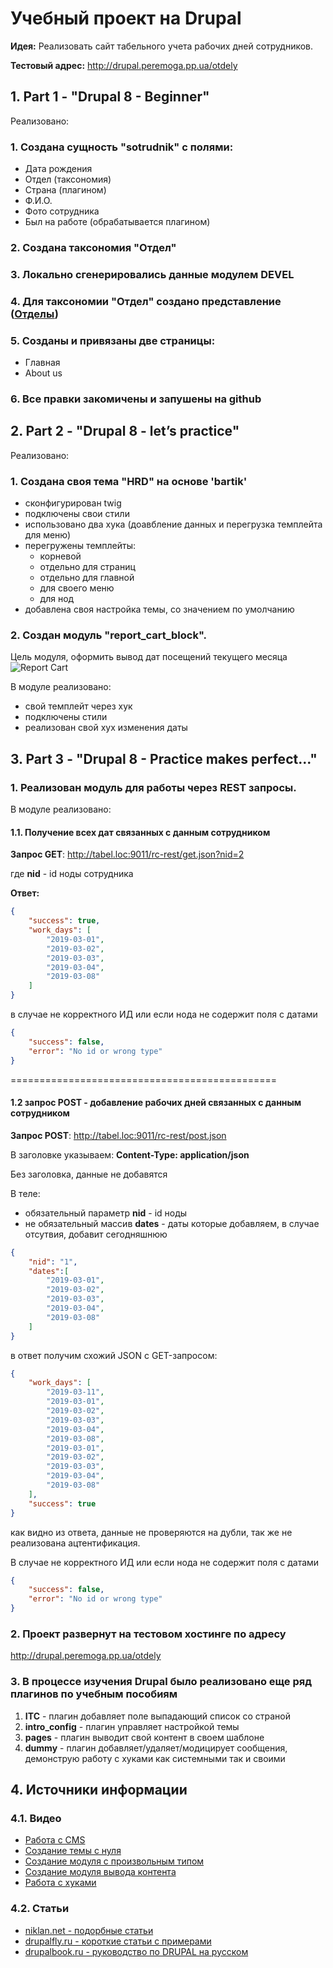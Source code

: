 # Учебный проект на Drupal
__Идея:__ Реализовать сайт табельного учета рабочих дней сотрудников.

__Тестовый адрес:__ http://drupal.peremoga.pp.ua/otdely

## 1. Part 1 - "Drupal 8 - Beginner"

Реализовано:
### 1. Создана сущность **"sotrudnik"** с полями:
  - Дата рождения
  - Отдел (таксономия)
  - Страна (плагином)
  - Ф.И.О.
  - Фото сотрудника
  - Был на работе (обрабатывается плагином)
### 2. Создана таксономия **"Отдел"**
### 3. Локально cгенерировались данные модулем DEVEL
### 4. Для таксономии  **"Отдел"** создано представление  ([Отделы](http://drupal.peremoga.pp.ua/otdely))
### 5. Созданы и привязаны две страницы:
  - Главная
  - About us
### 6. Все правки закомичены и запушены на github


## 2. Part 2 - "Drupal 8 - let’s practice"

Реализовано:
### 1. Создана своя тема **"HRD"**  на основе **'bartik'**
  - cконфигурирован twig
  - подключены свои стили
  - использовано два хука (доавбление данных и перегрузка темплейта для меню)
  - перегружены темплейты:
    - корневой
    - отдельно для страниц
    - отдельно для главной
    - для своего меню
    - для нод
  - добавлена своя настройка темы, со значением по умолчанию
  
### 2. Создан модуль **"report_cart_block"**. 

Цель модуля, оформить вывод дат посещений текущего месяца
![Report Cart](https://image.prntscr.com/image/ISQz3vIrSCSW9_3waClYkQ.png)
    
В модуле реализовано:
  - свой темплейт через хук
  - подключены стили 
  - реализован свой хух изменения даты
  

## 3. Part 3 - "Drupal 8 - Practice makes perfect..."

### 1. Реализован модуль для работы через REST запросы.

В модуле реализовано:
####   1.1. Получение всех дат связанных с данным сотрудником
  
  __Запрос GET__:  http://tabel.loc:9011/rc-rest/get.json?nid=2
  
  где **nid** - id ноды сотрудника
  
  __Ответ:__
```json
{
    "success": true,
    "work_days": [
        "2019-03-01",
        "2019-03-02",
        "2019-03-03",
        "2019-03-04",
        "2019-03-08"
    ]
}
```
  
  в случае не корректного ИД или если нода не содержит поля с датами
```json
{
    "success": false,
    "error": "No id or wrong type"
}
```
==============================================

####   1.2 запрос POST - добавление рабочих дней связанных с данным сотрудником
  
  __Запрос POST__:  http://tabel.loc:9011/rc-rest/post.json
  
  В заголовке указываем: **Content-Type: application/json** 
  
  Без заголовка, данные не добавятся
  
  В теле:
  - обязательный параметр **nid** - id ноды
  - не обязательный массив **dates** - даты которые добавляем, в случае отсутвия, добавит сегодняшнюю
```json
{
    "nid": "1", 
    "dates":[
        "2019-03-01",
        "2019-03-02",
        "2019-03-03",
        "2019-03-04",
        "2019-03-08"
    ]
}
```

  в ответ получим схожий JSON с GET-запросом:
```json
{
    "work_days": [
        "2019-03-11",
        "2019-03-01",
        "2019-03-02",
        "2019-03-03",
        "2019-03-04",
        "2019-03-08",
        "2019-03-01",
        "2019-03-02",
        "2019-03-03",
        "2019-03-04",
        "2019-03-08"
    ],
    "success": true
}
```
  как видно из ответа, данные не проверяются на дубли, так же не реализована ацтентификация.
  
  В случае не корректного ИД или если нода не содержит поля с датами
```json
{
    "success": false,
    "error": "No id or wrong type"
}
```

### 2. Проект развернут на тестовом хостинге по адресу
http://drupal.peremoga.pp.ua/otdely

### 3. В процессе изучения Drupal было реализовано еще ряд плагинов по учебным пособиям
  1. **ITC** - плагин добавляет поле выпадающий список со страной
  2. **intro_config** - плагин управляет настройкой темы
  3. **pages** - плагин выводит свой контент в своем шаблоне
  4. **dummy** - плагин добавляет/удаляет/модицирует сообщения, демонструю работу с хуками как системными так и своими
  
  
## 4. Источники информации
### 4.1. Видео
  - [Работа с CMS](https://www.youtube.com/watch?v=stfyr0757ts&list=PLZUvYKTHPVZogoz7LSXFmewxAOW8dM36F)
  - [Создание темы с нуля](https://www.youtube.com/watch?v=0LZXaEqswkM&list=PLvPEqBMxxGDU_2p4pe2uXaWszFIKjnIAA)
  - [Создание модуля с произвольным типом](https://www.youtube.com/watch?v=0f4CYCbJ4B4&list=PLvPEqBMxxGDUIGLPPueWSQNr3dJhtyAD3)
  - [Создание модуля вывода контента](https://www.youtube.com/watch?v=aD3gXKBhtxk&index=8&t=5s&list=PLVw90oqn61RsjexhkwsC3JHcPj8Enm2Gn)
  - [Работа с хуками](https://www.youtube.com/watch?v=RCiPmxaqeEk&list=PLu13hPnba_XArEuvxJC2Ao-6jO4nXGAUQ&index=6)
  
### 4.2. Статьи
  - [niklan.net - подорбные статьи](https://niklan.net/blog/184)
  - [drupalfly.ru - короткие статьи с примерами](https://drupalfly.ru/lesson)
  - [drupalbook.ru - руководство по DRUPAL на русском](http://drupalbook.ru/drupal/12111-obrashchenie-k-polyam-v-entity)
